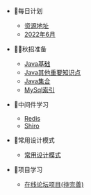 
* 🎨每日计划

  * [资源地址](./docs/EveryDayPlay/StudyValue)
  * [2022年6月](./docs/EveryDayPlay/202206/a-6月.md)
* 👨‍⚖️秋招准备

  * [Java基础](./docs/a-1Java基础巩固.md)
  * [Java其他重要知识点](./docs/a-1Java其他重要知识点.md)
  * [Java集合](./docs/a-2Java集合.md)
  * [MySql索引](./docs/a-3MySql索引.md)
* 🛶中间件学习

  * [Redis](./docs/b-1Redis.md)
  * [Shiro](./docs/b-2Shiro+Thymeleaf.md)
* 🚗常用设计模式

  * [常用设计模式](./docs/d-1常用设计模式.md)
* 🍳项目学习

  * [在线论坛项目(待完善)](./docs/c-1Forum_Practice在线论坛.md)



